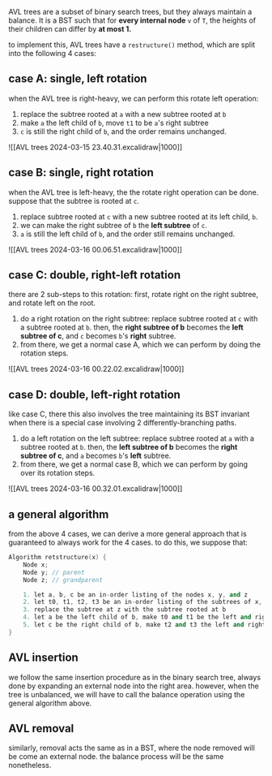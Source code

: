 AVL trees are a subset of binary search trees, but they always maintain a balance. It is a BST such that for **every internal node** `v` of `T`, the heights of their children can differ by **at most 1.**

to implement this, AVL trees have a `restructure()` method, which are split into the following 4 cases:
## case A: single, left rotation
when the AVL tree is right-heavy, we can perform this rotate left operation: 
1. replace the subtree rooted at `a` with a new subtree rooted at `b`
2. make `a` the left child of `b`, move `t1` to be `a`'s right subtree
3. `c` is still the right child of `b`, and the order remains unchanged.

![[AVL trees 2024-03-15 23.40.31.excalidraw|1000]]

## case B: single, right rotation
when the AVL tree is left-heavy, the the rotate right operation can be done. suppose that the subtree is rooted at `c`. 
1. replace subtree rooted at `c` with a new subtree rooted at its left child, `b`.
2. we can make the right subtree of `b` the **left subtree** of `c`.
3. `a` is still the left child of `b`, and the order still remains unchanged.

![[AVL trees 2024-03-16 00.06.51.excalidraw|1000]]

## case C: double, right-left rotation
there are 2 sub-steps to this rotation: first, rotate right on the right subtree, and rotate left on the root.

1. do a right rotation on the right subtree: replace subtree rooted at `c` with a subtree rooted at `b`. then, the **right subtree of b** becomes the **left subtree of c**, and `c` becomes `b`'s **right** subtree.
2. from there, we get a normal case A, which we can perform by doing the rotation steps.

![[AVL trees 2024-03-16 00.22.02.excalidraw|1000]]

## case D: double, left-right rotation
like case C, there this also involves the tree maintaining its BST invariant when there is a special case involving 2 differently-branching paths. 

1. do a left rotation on the left subtree: replace subtree rooted at `a` with a subtree rooted at `b`. then, the **left subtree of b** becomes the **right subtree of c**, and `a` becomes `b`'s **left** subtree.
2. from there, we get a normal case B, which we can perform by going over its rotation steps.

![[AVL trees 2024-03-16 00.32.01.excalidraw|1000]]

## a general algorithm
from the above 4 cases, we can derive a more general approach that is guaranteed to always work for the 4 cases. to do this, we suppose that: 

```cpp
Algorithm retstructure(x) {
	Node x; 
	Node y; // parent
	Node z; // grandparent

	1. let a, b, c be an in-order listing of the nodes x, y, and z
	2. let t0, t1, t2, t3 be an in-order listing of the subtrees of x, y, and z (not containing these nodes)
	3. replace the subtree at z with the subtree rooted at b
	4. let a be the left child of b, make t0 and t1 be the left and right subtrees of a
	5. let c be the right child of b, make t2 and t3 the left and right subtrees of c
}
```

## AVL insertion
we follow the same insertion procedure as in the binary search tree, always done by expanding an external node into the right area. however, when the tree is unbalanced, we will have to call the balance operation using the general algorithm above. 

## AVL removal
similarly, removal acts the same as in a BST, where the node removed will be come an external node. the balance process will be the same nonetheless.
